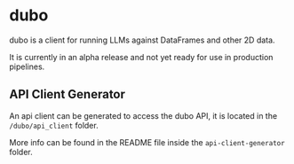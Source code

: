 dubo
====

dubo is a client for running LLMs against DataFrames and other 2D data.

It is currently in an alpha release and not yet ready for use in production pipelines.

## API Client Generator

An api client can be generated to access the dubo API, it is located in the `/dubo/api_client` folder.

More info can be found in the README file inside the `api-client-generator` folder.
